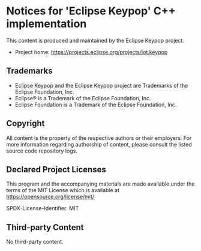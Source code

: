 # Notices for 'Eclipse Keypop' C++ implementation

This content is produced and maintained by the Eclipse Keypop project.

* Project home: https://projects.eclipse.org/projects/iot.keypop
 
## Trademarks
 
* Eclipse Keypop and the Eclipse Keypop project are Trademarks of the Eclipse Foundation, Inc.
* Eclipse® is a Trademark of the Eclipse Foundation, Inc.
* Eclipse Foundation is a Trademark of the Eclipse Foundation, Inc.
 
## Copyright

All content is the property of the respective authors or their employers.
For more information regarding authorship of content, please consult the
listed source code repository logs.

## Declared Project Licenses

This program and the accompanying materials are made available under the terms
of the MIT License which is available at
https://opensource.org/license/mit/

SPDX-License-Identifier: MIT
   
## Third-party Content

No third-party content.